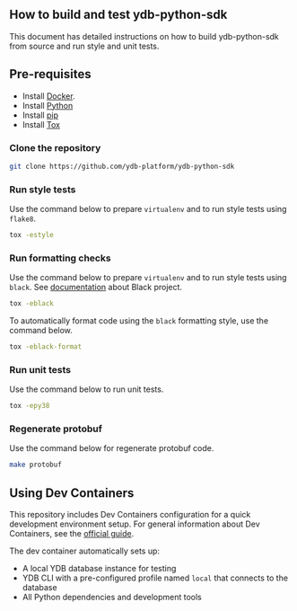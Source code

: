 ## How to build and test ydb-python-sdk

This document has detailed instructions on how to build ydb-python-sdk from source and run style and unit tests.

## Pre-requisites

- Install [Docker](https://docs.docker.com/engine/install/).
- Install [Python](https://docs.python.org/3.8/)
- Install [pip](https://pip.pypa.io/en/latest/installation/)
- Install [Tox](https://tox.wiki/en/latest/install.html)

### Clone the repository

```sh
git clone https://github.com/ydb-platform/ydb-python-sdk
```

### Run style tests

Use the command below to prepare `virtualenv` and to run style tests using `flake8`.

```sh
tox -estyle
```

### Run formatting checks

Use the command below to prepare `virtualenv` and to run style tests using `black`.
See [documentation](https://black.readthedocs.io/en/stable/) about Black project.

```sh
tox -eblack
```

To automatically format code using the `black` formatting style, use the command below.

```sh
tox -eblack-format
```

### Run unit tests

Use the command below to run unit tests.

```sh
tox -epy38
```

### Regenerate protobuf

Use the command below for regenerate protobuf code.

```sh
make protobuf
```

## Using Dev Containers

This repository includes Dev Containers configuration for a quick development environment setup. For general information about Dev Containers, see the [official guide](https://code.visualstudio.com/docs/devcontainers/containers).

The dev container automatically sets up:
- A local YDB database instance for testing
- YDB CLI with a pre-configured profile named `local` that connects to the database
- All Python dependencies and development tools

